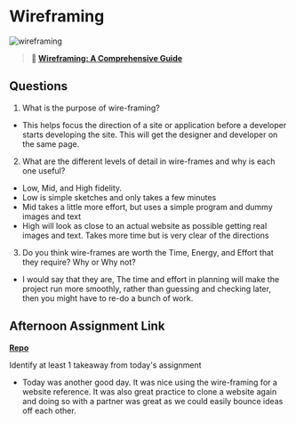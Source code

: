 # Wireframing

![wireframing](https://bcw.blob.core.windows.net/public/img/courses/2293087935019893)

> **📖 [Wireframing: A Comprehensive Guide](https://codeworksacademy.com/fs-student-guide/resources/wk1/06-Wireframing)**

## Questions

1. What is the purpose of wire-framing? 
 - This helps focus the direction of a site or application before a developer starts developing the site. This will get the designer and developer on the same page.

2. What are the different levels of detail in wire-frames and why is each one useful?
- Low, Mid, and High fidelity. 
- Low is simple sketches and only takes a few minutes
- Mid takes a little more effort, but uses a simple program and dummy images and text
- High will look as close to an actual website as possible getting real images and text. Takes more time but is very clear of the directions

3. Do you think wire-frames are worth the Time, Energy, and Effort that they require? Why or Why not?
 - I would say that they are, The time and effort in planning will make the project run more smoothly, rather than guessing and checking later, then you might have to re-do a bunch of work.  

## Afternoon Assignment Link

**[Repo](https://github.com/smithtaylord/clone-2)**

Identify at least 1 takeaway from today's assignment
 - Today was another good day. It was nice using the wire-framing for a website reference. It was also great practice to clone a website again and doing so with a partner was great as we could easily bounce ideas off each other. 